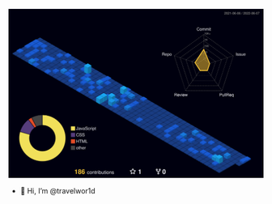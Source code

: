 ![](./profile-3d-contrib/profile-night-view.svg)
- 👋 Hi, I’m @travelwor1d

<!---
travelwor1d/travelwor1d is a ✨ special ✨ repository because its `README.md` (this file) appears on your GitHub profile.
You can click the Preview link to take a look at your changes.
--->
